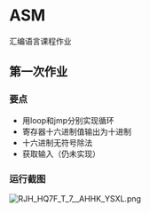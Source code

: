 # ASM

汇编语言课程作业

## 第一次作业

### 要点

- 用loop和jmp分别实现循环
- 寄存器十六进制值输出为十进制
- 十六进制无符号除法
- 获取输入（仍未实现）

### 运行截图

![RJH_HQ7F_T_7__AHHK_YSXL.png](https://img1.imgtp.com/2022/10/15/e5Vdgsyr.png)
